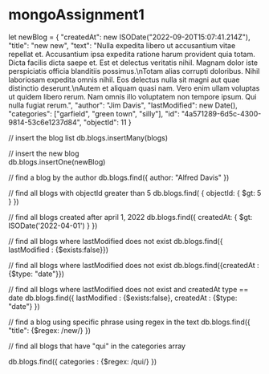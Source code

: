 # mongoAssignment1


let newBlog = 	{
	 "createdAt": new ISODate("2022-09-20T15:07:41.214Z"),
	 "title": "new new",
	 "text": "Nulla expedita libero ut accusantium vitae repellat et. Accusantium ipsa expedita ratione harum provident quia totam. Dicta facilis dicta saepe et. Est et delectus veritatis nihil. Magnam dolor iste perspiciatis officia blanditiis possimus.\nTotam alias corrupti doloribus. Nihil laboriosam expedita omnis nihil. Eos delectus nulla sit magni aut quae distinctio deserunt.\nAutem et aliquam quasi nam. Vero enim ullam voluptas ut quidem libero rerum. Nam omnis illo voluptatem non tempore ipsum. Qui nulla fugiat rerum.",
	 "author": "Jim Davis",
	 "lastModified": new Date(),
	 "categories": ["garfield", "green town", "silly"],
	 "id": "4a571289-6d5c-4300-9814-53c6e1237d84",
	 "objectId": 11
	}
	
// insert the blog list
db.blogs.insertMany(blogs)

// insert the new blog	
db.blogs.insertOne(newBlog)

// find a blog by the author
db.blogs.find({
    author: "Alfred Davis"
})

// find all blogs with objectId greater than 5
db.blogs.find( {
    objectId: {
        $gt: 5
    }
})

// find all blogs created after april 1, 2022
db.blogs.find({
    createdAt: {
        $gt: ISODate('2022-04-01')
    }
})

// find all blogs where lastModified does not exist
db.blogs.find({ lastModified : {$exists:false}})

// find all blogs where lastModified does not exist
db.blogs.find({createdAt : {$type: "date"}})

// find all blogs where lastModified does not exist and createdAt type == date
db.blogs.find({ lastModified : {$exists:false}, createdAt : {$type: "date"} })

// find a blog using specific phrase using regex in the text
db.blogs.find({
    "title": {$regex: /new/}
})

// find all blogs that have "qui" in the categories array

db.blogs.find({
    categories : {$regex: /qui/}
})